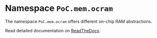 # Namespace `PoC.mem.ocram`

The namespace `PoC.mem.ocram` offers different on-chip RAM abstractions.

Read detailed documentation on [ReadTheDocs](http://poc-library.readthedocs.io/en/latest/IPCores/mem/ocram/index.html).
